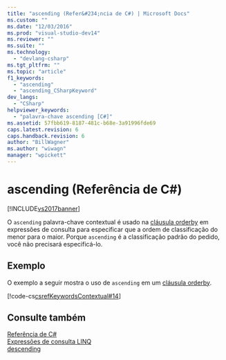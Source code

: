 ```yaml
---
title: "ascending (Refer&#234;ncia de C#) | Microsoft Docs"
ms.custom: ""
ms.date: "12/03/2016"
ms.prod: "visual-studio-dev14"
ms.reviewer: ""
ms.suite: ""
ms.technology: 
  - "devlang-csharp"
ms.tgt_pltfrm: ""
ms.topic: "article"
f1_keywords: 
  - "ascending"
  - "ascending_CSharpKeyword"
dev_langs: 
  - "CSharp"
helpviewer_keywords: 
  - "palavra-chave ascending [C#]"
ms.assetid: 57fbb619-8187-481c-b68e-3a91996fde69
caps.latest.revision: 6
caps.handback.revision: 6
author: "BillWagner"
ms.author: "wiwagn"
manager: "wpickett"
---
```

# ascending (Refer&#234;ncia de C#)
[!INCLUDE[vs2017banner](../../../csharp/includes/vs2017banner.md)]

O `ascending` palavra\-chave contextual é usado na  [cláusula orderby](../../../csharp/language-reference/keywords/orderby-clause.md) em expressões de consulta para especificar que a ordem de classificação do menor para o maior.  Porque `ascending` é a classificação padrão do pedido, você não precisará especificá\-lo.  
  
## Exemplo  
 O exemplo a seguir mostra o uso de `ascending` em um  [cláusula orderby](../../../csharp/language-reference/keywords/orderby-clause.md).  
  
 [!code-cs[csrefKeywordsContextual#14](../../../csharp/language-reference/keywords/codesnippet/CSharp/ascending_1.cs)]  
  
## Consulte também  
 [Referência de C\#](../../../csharp/language-reference/index.md)   
 [Expressões de consulta LINQ](../../../csharp/programming-guide/linq-query-expressions/index.md)   
 [descending](../../../csharp/language-reference/keywords/descending.md)